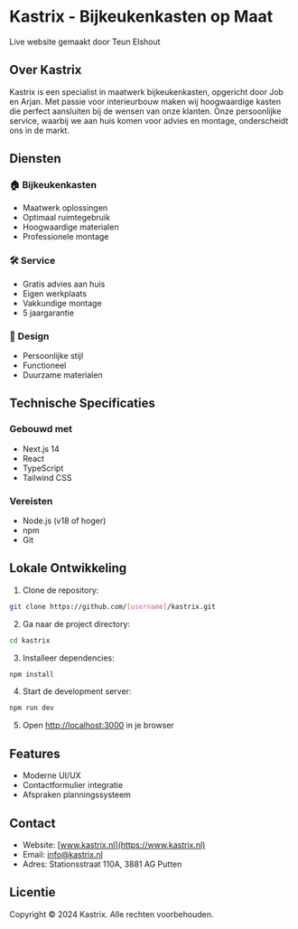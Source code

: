 # Kastrix - Bijkeukenkasten op Maat

Live website gemaakt door Teun Elshout

## Over Kastrix
Kastrix is een specialist in maatwerk bijkeukenkasten, opgericht door Job en Arjan. Met passie voor interieurbouw maken wij hoogwaardige kasten die perfect aansluiten bij de wensen van onze klanten. Onze persoonlijke service, waarbij we aan huis komen voor advies en montage, onderscheidt ons in de markt.

## Diensten

### 🏠 Bijkeukenkasten
- Maatwerk oplossingen
- Optimaal ruimtegebruik
- Hoogwaardige materialen
- Professionele montage

### 🛠️ Service
- Gratis advies aan huis
- Eigen werkplaats
- Vakkundige montage
- 5 jaargarantie

### 🎨 Design
- Persoonlijke stijl
- Functioneel
- Duurzame materialen

## Technische Specificaties

### Gebouwd met
- Next.js 14
- React
- TypeScript
- Tailwind CSS

### Vereisten
- Node.js (v18 of hoger)
- npm
- Git

## Lokale Ontwikkeling

1. Clone de repository:
```bash
git clone https://github.com/[username]/kastrix.git
```

2. Ga naar de project directory:
```bash
cd kastrix
```

3. Installeer dependencies:
```bash
npm install
```

4. Start de development server:
```bash
npm run dev

```

5. Open [http://localhost:3000](http://localhost:3000) in je browser

## Features
- Moderne UI/UX
- Contactformulier integratie
- Afspraken planningssysteem

## Contact
- Website: [www.kastrix.nl](https://www.kastrix.nl)
- Email: info@kastrix.nl
- Adres: Stationsstraat 110A, 3881 AG Putten

## Licentie
Copyright © 2024 Kastrix. Alle rechten voorbehouden.
